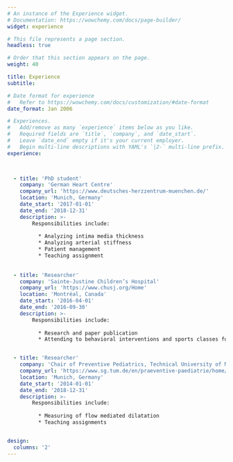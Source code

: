 ```yaml
---
# An instance of the Experience widget.
# Documentation: https://wowchemy.com/docs/page-builder/
widget: experience

# This file represents a page section.
headless: true

# Order that this section appears on the page.
weight: 40

title: Experience
subtitle:

# Date format for experience
#   Refer to https://wowchemy.com/docs/customization/#date-format
date_format: Jan 2006

# Experiences.
#   Add/remove as many `experience` items below as you like.
#   Required fields are `title`, `company`, and `date_start`.
#   Leave `date_end` empty if it's your current employer.
#   Begin multi-line descriptions with YAML's `|2-` multi-line prefix.
experience:


          
  - title: 'PhD student'
    company: 'German Heart Centre'
    company_url: 'https://www.deutsches-herzzentrum-muenchen.de/'
    location: 'Munich, Germany'
    date_start: '2017-01-01'
    date_end: '2018-12-31'
    description: >-
        Responsibilities include:
        
          * Analyzing intima media thickness 
          * Analyzing arterial stiffness
          * Patient management 
          * Teaching assignment
        
        
  - title: 'Researcher'
    company: 'Sainte-Justine Children’s Hospital'
    company_url: 'https://www.chusj.org/Home'
    location: 'Montréal, Canada'
    date_start: '2016-04-01'
    date_end: '2016-09-30'
    description: >-
        Responsibilities include:
        
          * Research and paper publication 
          * Attending to behavioral interventions and sports classes for overweight and obese children and teenagers


  - title: 'Researcher'
    company: 'Chair of Preventive Pediatrics, Technical University of Munich'
    company_url: 'https://www.sg.tum.de/en/praeventive-paediatrie/home/'
    location: 'Munich, Germany'
    date_start: '2014-01-01'
    date_end: '2018-12-31'
    description: >-
        Responsibilities include:
        
          * Measuring of flow mediated dilatation 
          * Teaching assignments


design:
  columns: '2'
---
```

